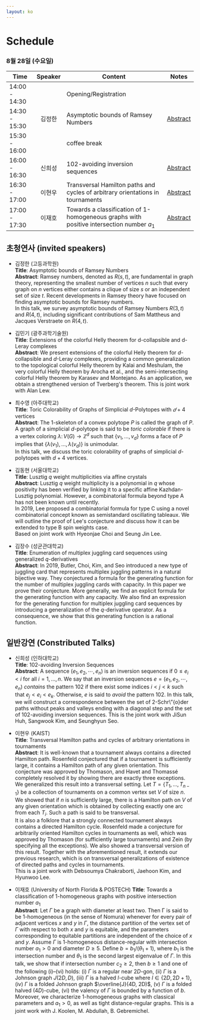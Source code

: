 ```yaml
---
layout: ko
---
```


# Schedule 


### 8월 28일 (수요일) 

| Time   | Speaker | Content  | Notes | 
|-------- |:------:  |-------|----|  
| 14:00 - 14:30|  | Opening/Registration     |   | 
| 14:30 - 15:30 |  김정한   | Asymptotic bounds of Ramsey Numbers | <a href="#jeonghankim" class="lightLink">Abstract</a>  |
| 15:30 - 16:00 |  | coffee break | | 
| 16:00 - 16:30 | 신희성   | 102-avoiding inversion sequences | <a href="#shin" class="lightLink">Abstract</a>   |
| 16:30 - 17:00 | 이현우   | Transversal Hamilton paths and cycles of arbitrary orientations in tournaments | <a href="#hyunwoolee" class="lightLink">Abstract</a> |
| 17:00 - 17:30 | 이재호   | Towards a classification of 1-homogeneous graphs with positive intersection number $a_1$ |  <a href="#jaeholee" class="lightLink">Abstract</a> | 







## 초청연사 (invited speakers)
<p><a name="jeonghankim"></a></p>

- 김정한 (고등과학원)<br/>
**Title**:  Asymptotic bounds of Ramsey Numbers<br/>
**Abstract**: Ramsey numbers, denoted as  $R(s,t)$, are fundamental in graph theory, representing the smallest number of vertices $n$ such that every graph 
on $n$ vertices either contains a clique of size $s$ or an independent set of size $t$. Recent developments in Ramsey theory have focused on finding asymptotic bounds for Ramsey numbers.<br/>
In this talk, we survey asymptotic bounds of Ramsey Numbers $R(3,t)$ and $R(4,t)$, including significant contributions of Sam Mattheus and Jacques Verstraete on $R(4,t)$.

<p><a name="minkikim"></a></p>

- 김민기 (광주과학기술원)<br/>
**Title**: Extensions of the colorful Helly theorem for d-collapsible and d-Leray complexes<br/>
**Abstract**: We present extensions of the colorful Helly theorem for $d$-collapsible and $d$-Leray complexes, providing a common generalization to the topological colorful Helly theorem by Kalai and Meshulam, the very colorful Helly theorem by Arocha et al., and the semi-intersecting colorful Helly theorem by Karasev and Montejano. As an application, we obtain a strengthened version of Tverberg's theorem. This is joint work with Alan Lew.

<p><a name="suyoungchoi"></a></p>

- 최수영 (아주대학교) <br/>
**Title**: Toric Colorability of Graphs of Simplicial $d$-Polytopes with $𝑑+4$ vertices<br/>
**Abstract**: The 1-skeleton of a convex polytope $P$ is called the graph of $P$.
A graph of a simplicial $d$-polytope is said to be $\textit{toric colorable}$ if there is a vertex coloring $\lambda \colon V(G) \to \mathbb{Z}^d$ such that $\{v_1, \ldots, v_d\}$ forms a face of $P$ implies that $\{\lambda(v_1), \ldots, \lambda(v_d)\}$ is unimodular.<br/>
In this talk, we discuss the toric colorability of graphs of simplicial $d$-polytopes with $d+4$ vertices.

<p><a name="donghyunkim"></a></p>

- 김동현 (서울대학교) <br/>
**Title**: Lusztig $q$ weight multiplicities via affine crystals<br/>
**Abstract**: Lusztig $q$ weight multiplicity is a polynomial in $q$ whose positivity has been verified by linking it to a specific affine Kazhdan-Lusztig polynomial. However, a combinatorial formula beyond type A has not been known until recently.<br/>
In $2019$, Lee proposed a combinatorial formula for type C using a novel combinatorial concept known as semistandard oscillating tableaux. We will outline the proof of Lee's conjecture and discuss how it can be extended to type B spin weights case.<br/>
Based on joint work with Hyeonjae Choi and Seung Jin Lee.

<p><a name="jangsookim"></a></p>

- 김장수 (성균관대학교) <br/>
**Title**: Enumeration of multiplex juggling card sequences using generalized $q$-derivatives<br/>
**Abstract**: In $2019$, Butler, Choi, Kim, and Seo introduced a new type of juggling card that represents multiplex juggling patterns in a
  natural bijective way. They conjectured a formula for the generating function for the number of multiplex juggling cards with capacity.
  In this paper we prove their conjecture. More generally, we find an explicit formula for the generating function with any capacity. We
  also find an expression for the generating function for multiplex juggling card sequences by introducing a generalization of the $q$-derivative operator. As a consequence, we show that this generating function is a rational function.


## 일반강연 (Constributed Talks) 

<p><a name="shin"></a></p>

- 신희성 (인하대학교) <br/>
**Title**: 102-avoiding Inversion Sequences<br/>
**Abstract**: A sequence $(e_1,e_2,\cdots ,e_n)$ is an inversion sequences if $0 \le e_i < i$ for all $i = 1,...,n$. We say that an inversion sequences $e = (e_1, e_2, \cdots , e_n)$ $\textit{contains}$ the pattern 102 if there exist some indices $i < j < k$ such that $e_j < e_i < e_k$. Otherwise, $e$ is said to $\textit{avoid}$ the pattern 102.
In this talk, we will construct a correspondence between the set of 2-Schr\”{o}der paths without peaks and valleys ending with a diagonal step and the set of 102-avoiding inversion sequences. This is the joint work with JiSun Huh, Sangwook Kim, and Seunghyun Seo.

<p><a name="hyunwoolee"></a></p>

- 이현우 (KAIST) <br/>
**Title**: Transversal Hamilton paths and cycles of arbitrary orientations in tournaments <br/>
**Abstract**: It is well-known that a tournament always contains a directed Hamilton path. Rosenfeld conjectured that if a tournament is sufficiently large,
  it contains a Hamilton path of any given orientation. This conjecture was approved by Thomason, and Havet and Thomassé completely resolved it by showing there are exactly three exceptions.<br/>
We generalized this result into a transversal setting. Let $T = \{T_1, . . . , T_{n−1}\}$ be a collection of tournaments on a common vertex set $V$ of size $n$. We showed that if $n$ is sufficiently large, there is a Hamilton path on $V$ of any given orientation which is obtained by collecting exactly one arc from each $T_i$. Such a path is said to be transversal.<br/>
It is also a folklore that a strongly connected tournament always contains a directed Hamilton cycle. Rosenfeld made a conjecture for arbitrarily oriented Hamilton cycles in tournaments as well, which was approved by Thomason (for sufficiently large tournaments) and Zein (by specifying all the exceptions). We also showed a transversal version of this result. Together with the aforementioned result, it extends our previous research, which is on transversal generalizations of existence of directed paths and cycles in tournaments.<br/>
This is a joint work with Debsoumya Chakraborti, Jaehoon Kim, and Hyunwoo Lee.

<p><a name="jaeholee"></a></p>

- 이재호 (University of North Florida & POSTECH)
**Title**: Towards a classification of 1-homogeneous graphs with positive intersection number $a_1$ <br/>
**Abstract**: Let $\Gamma$ be a graph with diameter at least two. Then Γ is said to be 1-homogeneous (in the sense of Nomura) whenever for every pair of adjacent vertices $x$ and $y$ in $\Gamma$, the distance partition of the vertex set of $\Gamma$ with respect to both $x$ and $y$ is equitable, and the parameters corresponding to equitable partitions are independent of the choice of $x$ and $y$. Assume $\Gamma$ is 1-homogeneous distance-regular with intersection number $a_1 > 0$ and diameter $D \geqslant 5$. Define $b = b_1/(\theta_1 + 1)$, where $b_1$ is the intersection number and $\theta_1$ is the second largest eigenvalue of $\Gamma$. In this talk, we show that if intersection number $c_2 \geqslant 2$, then $b \geqslant 1$ and one of the following (i)–(vi) holds: (i) $\Gamma$ is a regular near $2D$-gon, (ii) $\Gamma$ is a Johnson graph $J(2D, D)$, (iii) $\Gamma$ is a halved $l$-cube where $l \in \{2D, 2D+1\}$, (iv) $\Gamma$ is a folded Johnson graph $\overline{J}(4D, 2D)$, (v) $\Gamma$ is a folded halved $(4D)$-cube, (vi) the valency of $\Gamma$ is bounded by a function of $b$. Moreover, we characterize 1-homogeneous graphs with classical parameters and $a_1 > 0$, as well as tight distance-regular graphs. This is a joint work with J. Koolen, M. Abdullah, B. Gebremichel.









